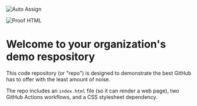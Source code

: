 ![Auto Assign](https://github.com/soturonvr/demo-repository/actions/workflows/auto-assign.yml/badge.svg)

![Proof HTML](https://github.com/soturonvr/demo-repository/actions/workflows/proof-html.yml/badge.svg)

# Welcome to your organization's demo respository
This code repository (or "repo") is designed to demonstrate the best GitHub has to offer with the least amount of noise.

The repo includes an `index.html` file (so it can render a web page), two GitHub Actions workflows, and a CSS stylesheet dependency.
